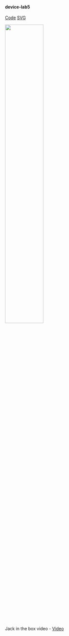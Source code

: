 #### device-lab5

[Code](https://github.com/sl2883/device-lab5/blob/master/Jack.ino)
[SVG](https://github.com/sl2883/device-lab5/blob/master/rocket.svg)

<img src="https://i.imgur.com/KH9YpNW.png" width="50%" height="50%">

Jack in the box video - 
[Video](https://youtu.be/fAGr8Bq_Q18)
